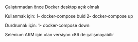 Çalıştırmadan önce Docker desktop açık olmalı

Kullanmak için:
1- docker-compose buid
2- docker-compose up

Durdrumak için:
1- docker-compose down

Selenium ARM için olan versiyon x86 de çalışmayabilir

